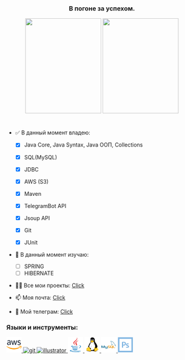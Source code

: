 
<h3 align="center">В погоне за успехом.</h3>

<p align="center"> <img src="https://media.tenor.com/x1eW6Z7pMnIAAAAj/animated-man-running.gif" width="200" height="250"/> 
  <img src="https://media.tenor.com/iPWC0upqq_QAAAAi/animated-man-running.gif" width="200" height="250"/></p>

<h1 align="left"></h1>

- ✅ В данный момент владею:
  - [x] Java Core, Java Syntax, Java ООП, Collections
  - [x] SQL(MySQL)
  - [x] JDBC
  - [x] AWS (S3)
  - [x] Maven
  - [x] TelegramBot API
  - [x] Jsoup API
  - [x] Git
  - [x] JUnit


- 🌱 В данный момент изучаю:
  - [ ] SPRING
  - [ ] HIBERNATE

- 👨‍💻 Все мои проекты: [Click](https://github.com/A3301Z)

- 📫 Моя почта: [Click](artur.zubkov111@gmail.com)

- 🚀 Мой телеграм: [Click](https://t.me/H3301C)

<p align="left">
</p>

<h3 align="left">Языки и инструменты:</h3>
<p align="left"> <a href="https://aws.amazon.com" target="_blank" rel="noreferrer"> <img src="https://raw.githubusercontent.com/devicons/devicon/master/icons/amazonwebservices/amazonwebservices-original-wordmark.svg" alt="aws" width="40" height="40"/> </a> <a href="https://git-scm.com/" target="_blank" rel="noreferrer"> <img src="https://www.vectorlogo.zone/logos/git-scm/git-scm-icon.svg" alt="git" width="40" height="40"/> </a> <a href="https://www.adobe.com/in/products/illustrator.html" target="_blank" rel="noreferrer"> <img src="https://www.vectorlogo.zone/logos/adobe_illustrator/adobe_illustrator-icon.svg" alt="illustrator" width="40" height="40"/> </a> <a href="https://www.java.com" target="_blank" rel="noreferrer"> <img src="https://raw.githubusercontent.com/devicons/devicon/master/icons/java/java-original.svg" alt="java" width="40" height="40"/> </a> <a href="https://www.linux.org/" target="_blank" rel="noreferrer"> <img src="https://raw.githubusercontent.com/devicons/devicon/master/icons/linux/linux-original.svg" alt="linux" width="40" height="40"/> </a> <a href="https://www.mysql.com/" target="_blank" rel="noreferrer"> <img src="https://raw.githubusercontent.com/devicons/devicon/master/icons/mysql/mysql-original-wordmark.svg" alt="mysql" width="40" height="40"/> </a> <a href="https://www.photoshop.com/en" target="_blank" rel="noreferrer"> <img src="https://raw.githubusercontent.com/devicons/devicon/master/icons/photoshop/photoshop-line.svg" alt="photoshop" width="40" height="40"/> </a> </p>

